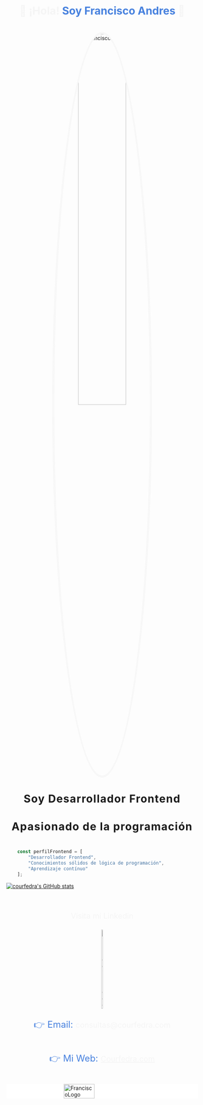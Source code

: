<div align="center">
    <div style="display:flex, flex-direction:column; justify-content:center, align-items:center;text-align:center; color:#f5f5f5; padding:20px 0">
        <h1>👋 ¡Hola!
            <span style="color:#4781de; font-weight:bold">Soy Francisco Andres</span>
            👋
        </h1>
    </div
    <div style="display:flex, flex-direction:column; justify-content:center, align-items:center;text-align:center; color:#f5f5f5">
        <img style="width:50%; border-radius:50%; border: 5px double #f5f5f5" src="https://i.ibb.co/wMX4ZKs/corte-fran.jpg" alt="FranciscoPerfil" />
        <h2 style="font-size:2em; font-weight:bold; letter-spacing:1.5px">Soy Desarrollador Frontend</h2>
        <h3 style="font-size:2em; font-weight:bold; letter-spacing:1.5px">Apasionado de la programación</h3gn=>
    </div>

```javascript

    const perfilFrontend = [
        "Desarrollador Frontend",
        "Conocimientos sólidos de lógica de programación",
        "Aprendizaje contínuo"
    ];
```

<div>
    
[![courfedra's GitHub stats](https://github-readme-stats.vercel.app/api?username=courfedra)](https://github.com/anuraghazra/github-readme-stats)

<div style="display:flex; flex-direction:column;justify-content:center;align-items:center; text-align:center; padding: 20px 0">
    <p style="font-size:1.5rem;color:#4781de">
        <span style="font-size:1.25rem; color:#f5f5f5">Visita mi Linkedin</span>
    </p>
    <a href="https://www.linkedin.com/in/franandres/">
        <img width="10%" src="https://i.ibb.co/599707Q/linkedin-Logo.png" alt="linkedinLogo" />
    </a>
    <p style="font-size:1.5rem;color:#4781de">👉 Email: <span style="font-size:1.25rem; color:#f5f5f5">consultas@courfedra.com</span></p>
    <p style="font-size:1.5rem;color:#4781de">👉 Mi Web:
        <span style="font-size:1.25rem; color:#f5f5f5"><a href="https://courfedra.com" style="color:#f5f5f5">Courfedra.com</a></span>
    </p>
</div>
<div style="background-color:white; display:flex; justify-content:center;align-items:center">
    <img width="40%" src="https://i.ibb.co/McFX1qT/Logo-Frontend-removebg-preview.png" alt="FranciscoLogo" />
</div>
</div>

